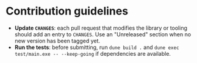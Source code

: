 # Contribution guidelines

- **Update `CHANGES`**: each pull request that modifies the library or
  tooling should add an entry to `CHANGES`. Use an "Unreleased" section
  when no new version has been tagged yet.
- **Run the tests**: before submitting, run `dune build .` and
  `dune exec test/main.exe -- --keep-going` if dependencies are
  available.
